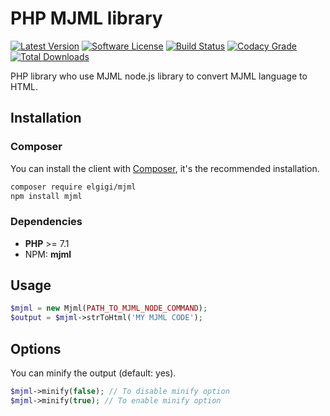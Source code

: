 # PHP MJML library

[![Latest Version](http://img.shields.io/packagist/v/elgigi/mjml.svg?style=flat-square)](https://github.com/ElGigi/mjml/releases)
[![Software License](https://img.shields.io/badge/license-MIT-brightgreen.svg?style=flat-square)](LICENSE)
[![Build Status](https://img.shields.io/travis/com/ElGigi/mjml?style=flat-square)](https://travis-ci.com/ElGigi/mjml)
[![Codacy Grade](https://img.shields.io/codacy/grade/8668d2a2d1d246b2989a4b3b4e46c230.svg?style=flat-square)](https://www.codacy.com/app/ElGigi/mjml?utm_source=github.com&amp;utm_medium=referral&amp;utm_content=ElGigi/mjml&amp;utm_campaign=Badge_Grade)
[![Total Downloads](https://img.shields.io/packagist/dt/elgigi/mjml.svg?style=flat-square)](https://packagist.org/packages/elgigi/mjml)

PHP library who use MJML node.js library to convert MJML language to HTML.

## Installation

### Composer

You can install the client with [Composer](https://getcomposer.org/), it's the recommended installation.

```bash
composer require elgigi/mjml
npm install mjml
```

### Dependencies

  * **PHP** >= 7.1
  * NPM: **mjml**

## Usage

```php
$mjml = new Mjml(PATH_TO_MJML_NODE_COMMAND);
$output = $mjml->strToHtml('MY MJML CODE');
```

## Options

You can minify the output (default: yes).

```php
$mjml->minify(false); // To disable minify option
$mjml->minify(true); // To enable minify option
```
